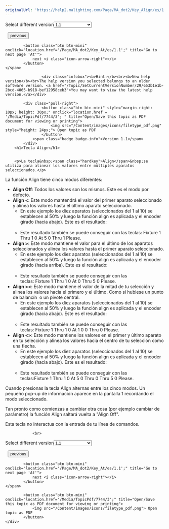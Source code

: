 ```yaml
---
originalUrl: 'https://help2.malighting.com/Page/MA_dot2/Key_Align/es/1.1'
---
```


<div class="topic-navigation">

<div class="pull-right">
	<span class="pull-left">


<div class="pull-left">
<form action="/Topic/SetCurrentVersionNumber" class="form-inline" id="frmTagSelector" method="post">	<span class="form-mini">
		<div class="input-prepend"><span class="add-on">Select different version</span><select autocomplete="off" id="versionNumberId" name="versionNumberId" onchange="$(this).closest('#frmTagSelector').submit();" style="width: 120px;"><option value="">- latest -</option>
<option selected="selected" value="3">1.1</option>
<option value="7">1.2</option>
<option value="12">1.3</option>
<option value="16">1.5</option>
<option value="29">1.9</option>
</select></div>
		<input data-val="true" data-val-number="The field Int32 must be a number." data-val-required="The Int32 field is required." id="ProductId" name="ProductId" type="hidden" value="7">
		<input id="CurrentGuid" name="CurrentGuid" type="hidden" value="653b1e1b-2bcd-4065-b918-bef12958ceb3">
	</span>
</form></div>&nbsp;	</span>
	<span class="pull-right" style="white-space: nowrap;">
			<button class="btn btn-mini" onclick="location.href='/Page/MA_dot2/Keys/es/1.1'; " title="Go to previous page 'Teclas'">
				<i class="icon-arrow-left"></i> previous
			</button>

			<button class="btn btn-mini" onclick="location.href='/Page/MA_dot2/Key_At/es/1.1';" title="Go to next page 'At'">
				next <i class="icon-arrow-right"></i> 
			</button>
	</span>
</div>
<div class="clear-fix" style="margin-bottom: 10px"></div>
</div>

					<div class="infobox"><b>Hint:</b><br><b>New help version</b><br>The help version you selected belongs to an older software version. <a href="/Topic/SetCurrentVersionNumber/29/653b1e1b-2bcd-4065-b918-bef12958ceb3">You may want to view the latest help version.</a></div>

			<div class="pull-right">
					<button class="btn btn-mini" style="margin-right: 10px; height: 30px;" onclick="location.href = '/Media/TopicPdf/7744/3'; " title="Open/Save this topic as PDF document for viewing or printing">
						<img src="/Content/images/icons/filetype_pdf.png" style="height: 24px;"> Open topic as PDF
					</button>
				<span class="badge badge-info">Version 1.1</span>
			</div>
		<h1>Tecla Align</h1>


		<p>La tecla&nbsp;<span class="hardkey">Align</span>&nbsp;se utiliza para alinear los valores entre múltiples aparatos seleccionados.</p>

<p>La función&nbsp;Align&nbsp;tiene cinco modos diferentes:</p>

<ul>
	<li><strong>Align Off</strong>: Todos los valores son los mismos. Este es el modo por defecto. &nbsp;</li>
	<li><strong>Align &lt;</strong>: Este modo mantendrá el valor del primer aparato seleccionado y alinea los valores hasta el último aparato seleccionado.
	<ul>
		<li>En este ejemplo los diez aparatos (seleccionados del 1 al 10) se establecen al 50% y luego la función align es aplicada y el encoder girado (hacia abajo). Este es el resultado:<br>
		<img alt="" src="/Media/Image/Dot2_Keys_Align_Left.png"></li>
		<li>Este resultado también se puede conseguir con las teclas:&nbsp;<span class="hardkey">Fixture</span> <span class="hardkey">1</span> <span class="hardkey">Thru</span> <span class="hardkey">1</span> <span class="hardkey">0</span> <span class="hardkey">At</span> <span class="hardkey">5</span> <span class="hardkey">0</span> <span class="hardkey">Thru</span> <span class="hardkey">1</span> <span class="hardkey">Please</span>.</li>
	</ul>
	</li>
	<li><strong>Align &gt;</strong>: Este modo mantiene el valor para el último de los aparatos seleccionados y alinea los valores hasta el primer aparato seleccionado.
	<ul>
		<li>En este ejemplo los diez aparatos (seleccionados del 1 al 10) se establecen al 50% y luego la función align es aplicada y el encoder girado (hacia arriba). Este es el resultado:<br>
		<img alt="" src="/Media/Image/Dot2_Keys_Align_Right.png"></li>
		<li>Este resultado también se puede conseguir con las teclas:&nbsp;<span class="hardkey">Fixture</span>&nbsp;<span class="hardkey">1</span>&nbsp;<span class="hardkey">Thru</span>&nbsp;<span class="hardkey">1</span>&nbsp;<span class="hardkey">0</span>&nbsp;<span class="hardkey">At</span>&nbsp;<span class="hardkey">0</span>&nbsp;<span class="hardkey">Thru</span>&nbsp;<span class="hardkey">5</span>&nbsp;<span class="hardkey">0</span> <span class="hardkey">Please</span>.</li>
	</ul>
	</li>
	<li><strong>Align &gt;&lt;</strong>: Este modo mantiene el valor de la mitad de tu selección y alinea los valores hacia el primero y el último. Como si hubiese un punto de balancín &nbsp;o un pivote central.
	<ul>
		<li>En este ejemplo los diez aparatos (seleccionados del 1 al 10) se establecen al 50% y luego la función align es aplicada y el encoder girado (hacia abajo). Este es el resultado:<br>
		<img alt="" src="/Media/Image/Dot2_Keys_Align_Center.png"></li>
		<li>Este resultado también se puede conseguir con las teclas:&nbsp;<span class="hardkey">Fixture</span>&nbsp;<span class="hardkey">1</span>&nbsp;<span class="hardkey">Thru</span>&nbsp;<span class="hardkey">1</span>&nbsp;<span class="hardkey">0</span>&nbsp;<span class="hardkey">At</span>&nbsp;<span class="hardkey">1</span> <span class="hardkey">0</span>&nbsp;<span class="hardkey">0</span>&nbsp;<span class="hardkey">Thru</span>&nbsp;<span class="hardkey">0</span>&nbsp;<span class="hardkey">Please</span>.</li>
	</ul>
	</li>
	<li><strong>Align &lt;&gt;</strong>: Este modo mantiene los valores en el primer y último aparato en tu selección y alinea los valores hacia el centro de tu selección como una flecha.
	<ul>
		<li>En este ejemplo los diez aparatos (seleccionados del 1 al 10) se establecen al 50% y luego la función align es aplicada y el encoder girado (hacia abajo). Este es el resultado:<br>
		<img alt="" src="/Media/Image/Dot2_Keys_Align_Sides.png"></li>
		<li>Este resultado también se puede conseguir con las teclas:<span class="hardkey">Fixture</span>&nbsp;<span class="hardkey">1</span>&nbsp;<span class="hardkey">Thru</span>&nbsp;<span class="hardkey">1</span>&nbsp;<span class="hardkey">0</span>&nbsp;<span class="hardkey">At</span>&nbsp;<span class="hardkey">5</span>&nbsp;<span class="hardkey">0</span>&nbsp;<span class="hardkey">Thru</span>&nbsp;<span class="hardkey">0</span>&nbsp;<span class="hardkey">Thru</span> <span class="hardkey">5</span> <span class="hardkey">0</span>&nbsp;<span class="hardkey">Please</span>.</li>
	</ul>
	</li>
</ul>

<p>Cuando presionas la tecla&nbsp;<span class="hardkey">Align</span>&nbsp;alternas entre los cinco modos. Un pequeño pop-up de información aparece en la pantalla 1 recordando el modo seleccionado.</p>

<p>Tan pronto como comienzas a cambiar otra cosa (por ejemplo cambiar de parámetro) la función Align saltará vuelta a "Align Off". &nbsp;</p>

<div class="important">Esta tecla no interactua con la entrada de tu línea de comandos.</div>


				<br>
<div class="topic-navigation">

<div class="pull-right">
	<span class="pull-left">


<div class="pull-left">
<form action="/Topic/SetCurrentVersionNumber" class="form-inline" id="frmTagSelector" method="post">	<span class="form-mini">
		<div class="input-prepend"><span class="add-on">Select different version</span><select autocomplete="off" id="versionNumberId" name="versionNumberId" onchange="$(this).closest('#frmTagSelector').submit();" style="width: 120px;"><option value="">- latest -</option>
<option selected="selected" value="3">1.1</option>
<option value="7">1.2</option>
<option value="12">1.3</option>
<option value="16">1.5</option>
<option value="29">1.9</option>
</select></div>
		<input data-val="true" data-val-number="The field Int32 must be a number." data-val-required="The Int32 field is required." id="ProductId" name="ProductId" type="hidden" value="7">
		<input id="CurrentGuid" name="CurrentGuid" type="hidden" value="653b1e1b-2bcd-4065-b918-bef12958ceb3">
	</span>
</form></div>&nbsp;	</span>
	<span class="pull-right" style="white-space: nowrap;">
			<button class="btn btn-mini" onclick="location.href='/Page/MA_dot2/Keys/es/1.1'; " title="Go to previous page 'Teclas'">
				<i class="icon-arrow-left"></i> previous
			</button>

			<button class="btn btn-mini" onclick="location.href='/Page/MA_dot2/Key_At/es/1.1';" title="Go to next page 'At'">
				next <i class="icon-arrow-right"></i> 
			</button>
	</span>
</div>
	<div class="clear-fix"></div>
	<div class="pull-right">
	
			<button class="btn btn-mini" onclick="location.href='/Media/TopicPdf/7744/3';" title="Open/Save this topic as PDF document for viewing or printing">
				<img src="/Content/images/icons/filetype_pdf.png"> Open topic as PDF
			</button>
	</div>
<div class="clear-fix" style="margin-bottom: 10px"></div>
</div>

	
